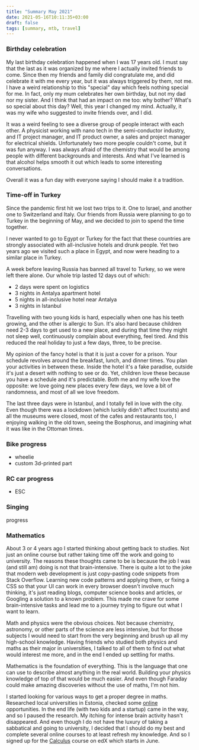 ```yaml
---
title: "Summary May 2021"
date: 2021-05-16T10:11:35+03:00
draft: false
tags: [summary, mtb, travel]
---
```

### Birthday celebration

My last birthday celebration happened when I was 17 years old. I must say that the last as it was organized by me where
I actually invited friends to come. Since then my friends and family did congratulate me, and did celebrate it with me
every year, but it was always triggered by them, not me. I have a weird relationship to this "special" day which feels
nothing special for me. In fact, only my mum celebrates her own birthday, but not my dad nor my sister. And I think that
had an impact on me too: why bother? What's so special about this day? Well, this year I changed my mind. Actually, it
was my wife who suggested to invite friends over, and I did.

It was a weird feeling to see a diverse group of people interact with each other. A physicist working with nano tech in
the semi-conductor industry, and IT project manager, and IT product owner, a sales and project manager for electrical
shields. Unfortunately two more people couldn't come, but it was fun anyway. I was always afraid of the chemistry that
would be among people with different backgrounds and interests. And what I've learned is that alcohol helps smooth it
out which leads to some interesting conversations.

Overall it was a fun day with everyone saying I should make it a tradition.

### Time-off in Turkey

Since the pandemic first hit we lost two trips to it. One to Israel, and another one to Switzerland and Italy. Our friends
from Russia were planning to go to Turkey in the beginning of May, and we decided to join to spend the time together.

I never wanted to go to Egypt or Turkey for the fact that these countries are strongly associated with all-inclusive
hotels and drunk people. Yet two years ago we visited such a place in Egypt, and now were heading to a similar place
in Turkey.

A week before leaving Russia has banned all travel to Turkey, so we were left there alone. Our whole trip lasted 12 days
out of which:

- 2 days were spent on logistics
- 3 nights in Antalya apartment hotel
- 5 nights in all-inclusive hotel near Antalya
- 3 nights in Istanbul

Travelling with two young kids is hard, especially when one has his teeth growing, and the other is allergic to Sun.
It's also hard because children need 2-3 days to get used to a new place, and during that time they might not sleep
well, continuously complain about everything, feel tired. And this reduced the real holiday to just a few days, three,
to be precise.

My opinion of the fancy hotel is that it is just a cover for a prison. Your schedule revolves around the breakfast,
lunch, and dinner times. You plan your activities in between these. Inside the hotel it's a fake paradise, outside it's
just a desert with nothing to see or do. Yet, children love these because you have a schedule and it's predictable. Both
me and my wife love the opposite: we love going new places every few days, we love a bit of randomness, and most of all
we love freedom.

The last three days were in Istanbul, and I totally fell in love with the city. Even though there was a lockdown (which
luckily didn't affect tourists) and all the museums were closed, most of the cafes and restaurants too, I enjoying walking
in the old town, seeing the Bosphorus, and imagining what it was like in the Ottoman times.

### Bike progress

- wheelie
- custom 3d-printed part

### RC car progress

- ESC

### Singing

progress

### Mathematics

About 3 or 4 years ago I started thinking about getting back to studies. Not just an online course but rather taking
time off the work and going to university. The reasons these thoughts came to be is because the job I was (and still am)
doing is not that brain-intensive. There is quite a lot to the joke that modern web development is just copy-pasting
code snippets from Stack Overflow. Learning new code patterns and applying them, or fixing a CSS so that your UI can
work in every browser doesn't involve much thinking, it's just reading blogs, computer science books and articles, or
Googling a solution to a known problem. This made me crave for some brain-intensive tasks and lead me to a journey trying
to figure out what I want to learn.

Math and physics were the obvious choices. Not because chemistry, astronomy, or other parts of the science are less
intensive, but for those subjects I would need to start from the very beginning and brush up all my high-school knowledge.
Having friends who studied both physics and maths as their major in universities, I talked to all of them to find out
what would interest me more, and in the end I ended up settling for maths.

Mathematics is the foundation of everything. This is the language that one can use to describe almost anything in the
real world. Building your physics knowledge of top of that would be much easier. And even though Faraday could make
amazing discoveries without the use of maths, I'm not him.

I started looking for various ways to get a proper degree in maths. Researched local universities in Estonia, checked
some [online](https://news.ycombinator.com/item?id=22853921) opportunities. In the end life (with two kids and a startup)
came in the way, and so I paused the research. My itching for intense brain activity hasn't disappeared. And
even though I do not have the luxury of taking a sabbatical and going to university, I decided that I should do my best
and complete several online courses to at least refresh my knowledge. And so I signed up for the [Calculus](https://www.edx.org/xseries/mitx-18.01x-single-variable-calculus)
course on edX which starts in June.
